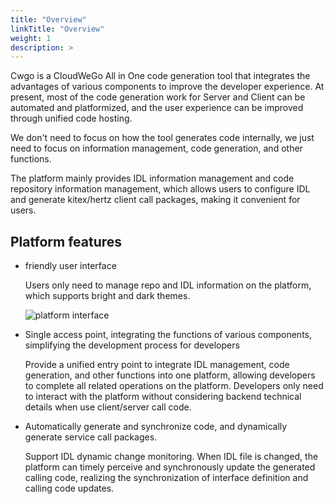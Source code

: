 ```yaml
---
title: "Overview"
linkTitle: "Overview"
weight: 1
description: >
---
```


Cwgo is a CloudWeGo All in One code generation tool that integrates the advantages of various components to improve the
developer experience. At present, most of the code generation work for Server and Client can be automated and
platformized, and the user experience can be improved through unified code hosting.

We don't need to focus on how the tool generates code internally, we just need to focus on information management, code
generation, and other functions.

The platform mainly provides IDL information management and code repository information management, which allows users
to configure IDL and generate kitex/hertz client call packages, making it convenient for users.

## Platform features

- friendly user interface

  Users only need to manage repo and IDL information on the platform, which supports bright and dark themes.

  ![platform interface](/img/docs/cwgo_platform.png)

- Single access point, integrating the functions of various components, simplifying the development process for
  developers

  Provide a unified entry point to integrate IDL management, code generation, and other functions
  into one platform, allowing developers to complete all related operations on the platform. Developers only need to
  interact with the platform without considering backend technical details when use client/server call code.


- Automatically generate and synchronize code, and dynamically generate service call packages.

  Support IDL dynamic change monitoring. When IDL file is changed, the platform can
  timely perceive and synchronously update the generated calling code, realizing the synchronization of interface
  definition and calling code updates.
